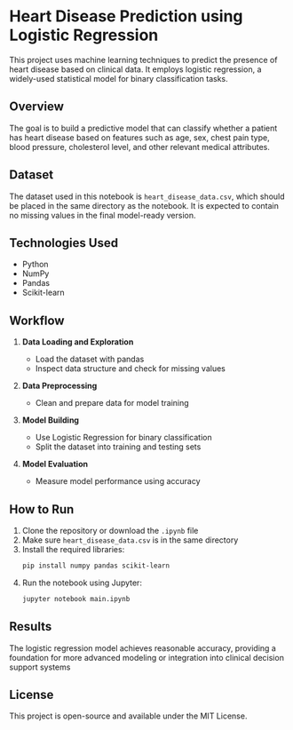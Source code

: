 # Heart Disease Prediction using Logistic Regression

This project uses machine learning techniques to predict the presence of heart disease based on clinical data. It employs logistic regression, a widely-used statistical model for binary classification tasks.

## Overview

The goal is to build a predictive model that can classify whether a patient has heart disease based on features such as age, sex, chest pain type, blood pressure, cholesterol level, and other relevant medical attributes.

## Dataset

The dataset used in this notebook is `heart_disease_data.csv`, which should be placed in the same directory as the notebook. It is expected to contain no missing values in the final model-ready version.

## Technologies Used

- Python
- NumPy
- Pandas
- Scikit-learn

## Workflow

1. **Data Loading and Exploration**
   - Load the dataset with pandas
   - Inspect data structure and check for missing values

2. **Data Preprocessing**
   - Clean and prepare data for model training

3. **Model Building**
   - Use Logistic Regression for binary classification
   - Split the dataset into training and testing sets

4. **Model Evaluation**
   - Measure model performance using accuracy

## How to Run

1. Clone the repository or download the `.ipynb` file
2. Make sure `heart_disease_data.csv` is in the same directory
3. Install the required libraries:
   ```bash
   pip install numpy pandas scikit-learn
   ```
4. Run the notebook using Jupyter:
    ```bash
    jupyter notebook main.ipynb
    ```

## Results

The logistic regression model achieves reasonable accuracy, providing a foundation for more advanced modeling or integration into clinical decision support systems

## License

This project is open-source and available under the MIT License.